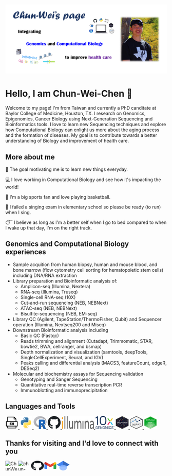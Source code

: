 # [![header](https://github.com/890144chunwei/890144chunwei/blob/main/images/Github%20banner.PNG)](https://github.com/890144chunwei)


# Hello, I am Chun-Wei-Chen 👋
Welcome to my page! I'm from Taiwan and currently a PhD canditate at Baylor College of Medicine, Houston, TX. I research on Genomics, Epigenomics, Cancer Biology using Next-Generation Sequencing and Bioinformatics tools. I love to learn new Sequencing techniques and explore how Computational Biology can enlight us more about the aging process and the formation of diseases. My goal is to contribute towards a better understanding of Biology and improvement of health care. 


More about me
-----
📖 The goal motivating me is to learn new things everyday.

💻 I love working in Computational Biology and see how it's impacting the world!

🏀 I'm a big sports fan and love playing basketball. 

🎤 I failed a singing exam in elementary school so please be ready (to run) when I sing.

😴 I believe as long as I'm a better self when I go to bed compared to when I wake up that day, I'm on the right track.


Genomics and Computational Biology experiences
-----
- Sample acquition from human biopsy, human and mouse blood, and bone marrow (flow cytometry cell sorting for hematopoietic stem cells) including DNA/RNA extraction
- Library preparation and Bioinformatic analysis of: 
  - Amplicon-seq (Illumina, Nextera)
  - RNA-seq (Illumina, Truseq)
  - Single-cell RNA-seq (10X)
  - Cut-and-run sequencing (NEB, NEBNext)
  - ATAC-seq (NEB, NEBNext)
  - Bisulfite-sequencing (NEB, EM-seq)
- Library QC (Agilent, TapeStation/ThermoFisher, Qubit) and Sequencer operation (Illumina, Nextseq200 and Miseq) 
- Downstream Bioinformatic analysis including
  - Basic QC (Fastqc)
  - Reads trimming and alignment (Cutadapt, Trimmomatic, STAR, bowtie2, BWA, cellranger, and bsmap)
  - Depth normalization and visualization (samtools, deepTools, SingleCellExperiment, Seurat, and IGV)
  - Peaks calling and differential analysis (MACS3, featureCount, edgeR, DESeq2)
- Molecular and biochemistry assays for Sequencing validation
  - Genotyping and Sanger Sequencing
  - Quantitative real-time reverse transcription PCR
  - Immunoblotting and immunoprecipitation


Languages and Tools
-----
<p align="left"> 
<a href="https://www.gnu.org/software/bash/" target="_blank" rel="noreferrer"> <img src="https://github.com/890144chunwei/890144chunwei/blob/main/images/Shell.png" alt="bash" width="40" height="40"/> </a>
<a href="https://www.python.org" target="_blank" rel="noreferrer"> <img src="https://raw.githubusercontent.com/devicons/devicon/master/icons/python/python-original.svg" alt="python" width="40" height="40"/> </a>
<a href="https://www.r-project.org/" target="_blank" rel="noreferrer"> <img src="https://github.com/890144chunwei/890144chunwei/blob/main/images/R.jpeg" alt="R" width="40" height="40"/> </a>
<a href="https://github.com/" target="_blank" rel="noreferrer"> <img src="https://github.com/890144chunwei/890144chunwei/blob/main/images/Github.png" alt="github" width="40" height="40"/> </a>
<a href="https://www.illumina.com/" target="_blank" rel="noreferrer"> <img src="https://github.com/890144chunwei/890144chunwei/blob/main/images/illumina.png" alt="illumina" width="100" height="40"/> </a>
<a href="https://www.10xgenomics.com/" target="_blank" rel="noreferrer"> <img src="https://github.com/890144chunwei/890144chunwei/blob/main/images/10x.png" alt="10x" width="60" height="40"/> </a>
<a href="https://www.tidyverse.org/" target="_blank" rel="noreferrer"> <img src="https://github.com/890144chunwei/890144chunwei/blob/main/images/tidyverse.png" alt="tidyverse" width="40" height="40"/> </a>
<a href="https://ggplot2.tidyverse.org/" target="_blank" rel="noreferrer"> <img src="https://github.com/890144chunwei/890144chunwei/blob/main/images/ggplot.jpg" alt="ggplot2" width="40" height="40"/> </a>
<a href="https://bioconductor.org/packages/release/bioc/html/DESeq2.html" target="_blank" rel="noreferrer"> <img src="https://github.com/890144chunwei/890144chunwei/blob/main/images/deseq2.jpg" alt="ggplot2" width="40" height="40"/> </a>


Thanks for visiting and I'd love to connect with you
-----
<p align="left">
<a href="https://twitter.com/ChunWeiChen7" target="blank"><img align="left" src="https://raw.githubusercontent.com/rahuldkjain/github-profile-readme-generator/master/src/images/icons/Social/twitter.svg" alt="ChunWeiChen7" height="30" width="40" /></a>
<a href="https://linkedin.com/in/chun-wei-chen-267919158" target="blank"><img align="left" src="https://raw.githubusercontent.com/rahuldkjain/github-profile-readme-generator/master/src/images/icons/Social/linked-in-alt.svg" alt="chun-wei-chen-267919158" height="30" width="40" /></a>
<a href="https://github.com/890144chunwei" target="blank"><img align="left" src="https://github.com/890144chunwei/890144chunwei/blob/main/images/Github.png" alt="890144chunwei" height="30" width="40" /></a>
<a href="mailto:890144chunwei@gmail.com" target="blank"><img align="left" src="https://github.com/890144chunwei/890144chunwei/blob/main/images/Gmail.png" alt="890144chunwei" height="30" width="40" /></a>
<a href="https://scholar.google.com/citations?user=Rpncn9EAAAAJ&hl=en" target="blank"><img align="left" src="https://github.com/890144chunwei/890144chunwei/blob/main/images/Google%20Scholar.png" alt="890144chunwei" height="30" width="40"></a>
</p>


<p align="left">

